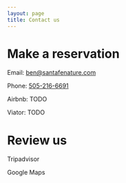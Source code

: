 ```yaml
---
layout: page
title: Contact us
---
```


# Make a reservation
Email: [ben@santafenature.com](mailto:ben@santafenature.com)

Phone: [505-216-6691](tel:5052166691)

Airbnb: TODO

Viator: TODO

# Review us

Tripadvisor

Google Maps